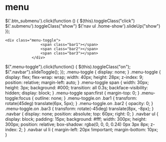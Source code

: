 # menu
$('.btn_submenu').click(function () {
        $(this).toggleClass("click")
        $('.submenu').toggleClass("show")
        $('nav ul .home-show').slideUp("show")
    });
    
    <div class="menu-toggle">
                    <span class="bar1"></span>
                    <span class="bar2"></span>
                    <span class="bar3"></span>
                </div>
$(".menu-toggle").click(function() {
        $(this).toggleClass("on");
        $(".navbar").slideToggle();
    });
.menu-toggle {
    display: none;
}
.menu-toggle {
        display: flex;
        flex-wrap: wrap;
        width: 40px;
        height: 28px;
        z-index: 9;
        position: relative;
        margin-left: auto;
    }
    .menu-toggle span {
        width: 30px;
        height: 3px;
        background: #000;
        transition: all 0.3s;
        backface-visibility: hidden;
        display: block;
    }
    .menu-toggle span:first {
        margin-top: 0;
    }
    .menu-toggle:focus {
        outline: none;
    }
    .menu-toggle.on .bar1 {
        transform: rotate(45deg) translate(6px, 5px);
    }
    .menu-toggle.on .bar2 {
        opacity: 0;
    }
    .menu-toggle.on .bar3 {
        transform: rotate(-45deg) translate(8px, -8px);
    }
.navbar {
        display: none;
        position: absolute;
        top: 60px;
        right: 0;
    }
    .navbar ul {
        display: block;
        padding: 15px;
        background: #fff;
        width: 300px;
        height: 300px;
        position: relative;
        box-shadow: rgba(0, 0, 0, 0.24) 0px 3px 8px;
        z-index: 2;
    }
    .navbar ul li {
        margin-left: 20px !important;
        margin-bottom: 10px;
    }
